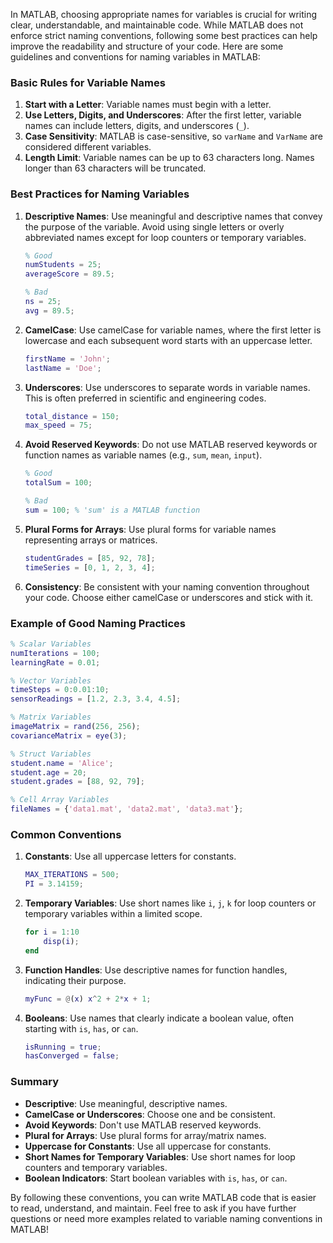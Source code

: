 In MATLAB, choosing appropriate names for variables is crucial for writing clear, understandable, and maintainable code. While MATLAB does not enforce strict naming conventions, following some best practices can help improve the readability and structure of your code. Here are some guidelines and conventions for naming variables in MATLAB:

### Basic Rules for Variable Names

1. **Start with a Letter**: Variable names must begin with a letter.
2. **Use Letters, Digits, and Underscores**: After the first letter, variable names can include letters, digits, and underscores (`_`).
3. **Case Sensitivity**: MATLAB is case-sensitive, so `varName` and `VarName` are considered different variables.
4. **Length Limit**: Variable names can be up to 63 characters long. Names longer than 63 characters will be truncated.

### Best Practices for Naming Variables

1. **Descriptive Names**: Use meaningful and descriptive names that convey the purpose of the variable. Avoid using single letters or overly abbreviated names except for loop counters or temporary variables.

    ```matlab
    % Good
    numStudents = 25;
    averageScore = 89.5;

    % Bad
    ns = 25;
    avg = 89.5;
    ```

2. **CamelCase**: Use camelCase for variable names, where the first letter is lowercase and each subsequent word starts with an uppercase letter.

    ```matlab
    firstName = 'John';
    lastName = 'Doe';
    ```

3. **Underscores**: Use underscores to separate words in variable names. This is often preferred in scientific and engineering codes.

    ```matlab
    total_distance = 150;
    max_speed = 75;
    ```

4. **Avoid Reserved Keywords**: Do not use MATLAB reserved keywords or function names as variable names (e.g., `sum`, `mean`, `input`).

    ```matlab
    % Good
    totalSum = 100;

    % Bad
    sum = 100; % 'sum' is a MATLAB function
    ```

5. **Plural Forms for Arrays**: Use plural forms for variable names representing arrays or matrices.

    ```matlab
    studentGrades = [85, 92, 78];
    timeSeries = [0, 1, 2, 3, 4];
    ```

6. **Consistency**: Be consistent with your naming convention throughout your code. Choose either camelCase or underscores and stick with it.

### Example of Good Naming Practices

```matlab
% Scalar Variables
numIterations = 100;
learningRate = 0.01;

% Vector Variables
timeSteps = 0:0.01:10;
sensorReadings = [1.2, 2.3, 3.4, 4.5];

% Matrix Variables
imageMatrix = rand(256, 256);
covarianceMatrix = eye(3);

% Struct Variables
student.name = 'Alice';
student.age = 20;
student.grades = [88, 92, 79];

% Cell Array Variables
fileNames = {'data1.mat', 'data2.mat', 'data3.mat'};
```

### Common Conventions

1. **Constants**: Use all uppercase letters for constants.

    ```matlab
    MAX_ITERATIONS = 500;
    PI = 3.14159;
    ```

2. **Temporary Variables**: Use short names like `i`, `j`, `k` for loop counters or temporary variables within a limited scope.

    ```matlab
    for i = 1:10
        disp(i);
    end
    ```

3. **Function Handles**: Use descriptive names for function handles, indicating their purpose.

    ```matlab
    myFunc = @(x) x^2 + 2*x + 1;
    ```

4. **Booleans**: Use names that clearly indicate a boolean value, often starting with `is`, `has`, or `can`.

    ```matlab
    isRunning = true;
    hasConverged = false;
    ```

### Summary

-   **Descriptive**: Use meaningful, descriptive names.
-   **CamelCase or Underscores**: Choose one and be consistent.
-   **Avoid Keywords**: Don't use MATLAB reserved keywords.
-   **Plural for Arrays**: Use plural forms for array/matrix names.
-   **Uppercase for Constants**: Use all uppercase for constants.
-   **Short Names for Temporary Variables**: Use short names for loop counters and temporary variables.
-   **Boolean Indicators**: Start boolean variables with `is`, `has`, or `can`.

By following these conventions, you can write MATLAB code that is easier to read, understand, and maintain. Feel free to ask if you have further questions or need more examples related to variable naming conventions in MATLAB!
